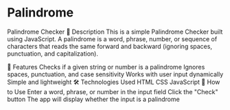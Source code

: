 # Palindrome

Palindrome Checker
📌 Description
This is a simple Palindrome Checker built using JavaScript. A palindrome is a word, phrase, number, or sequence of characters that reads the same forward and backward (ignoring spaces, punctuation, and capitalization).

🚀 Features
Checks if a given string or number is a palindrome
Ignores spaces, punctuation, and case sensitivity
Works with user input dynamically
Simple and lightweight
🛠️ Technologies Used
HTML
CSS
JavaScript
🔧 How to Use
Enter a word, phrase, or number in the input field
Click the "Check" button
The app will display whether the input is a palindrome